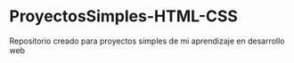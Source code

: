# ProyectosSimples-HTML-CSS
Repositorio creado para proyectos simples de mi aprendizaje en desarrollo web
